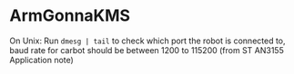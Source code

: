 # ArmGonnaKMS

On Unix:
Run `dmesg | tail` to check which port the robot is connected to, baud rate for carbot should be between 1200 to 115200 (from ST AN3155 Application note)
